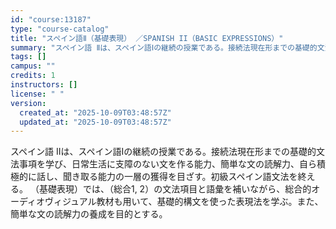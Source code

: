 ```yaml
---
id: "course:13187"
type: "course-catalog"
title: "スペイン語Ⅱ（基礎表現） ／SPANISH II（BASIC EXPRESSIONS）"
summary: "スペイン語 Ⅱは、スペイン語Ⅰの継続の授業である。接続法現在形までの基礎的文法事項を学び、日常生活に支障のない文を作る能力、簡単な文の読解力、自ら積極的に話し、聞き取る能力の一層の獲得を目ざす。初級スペイン語文法を終える。 （基礎表現）では…"
tags: []
campus: ""
credits: 1
instructors: []
license: " "
version:
  created_at: "2025-10-09T03:48:57Z"
  updated_at: "2025-10-09T03:48:57Z"
---
```


スペイン語 Ⅱは、スペイン語Ⅰの継続の授業である。接続法現在形までの基礎的文法事項を学び、日常生活に支障のない文を作る能力、簡単な文の読解力、自ら積極的に話し、聞き取る能力の一層の獲得を目ざす。初級スペイン語文法を終える。 （基礎表現）では、（総合1, 2）の文法項目と語彙を補いながら、総合的オーディオヴィジュアル教材も用いて、基礎的構文を使った表現法を学ぶ。また、簡単な文の読解力の養成を目的とする。
